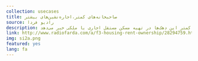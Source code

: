 ```yaml
---
collection: usecases
title: صاحبخانه‌های کمتر،اجاره‌نشین‌های بیشتر
source: رادیو فردا 
description: در اینجا آمار بین سال‌های ۱۳۸۳ تا ۱۳۹۳ را بررسی کرده‌ایم و پس از مرور میانگین‌ها، روند افزایش سهم واحدهای مسکونی که به رایگان در اختیار خانواده‌ها است را مورد توجه قرار داده‌ایم. سهم سه دهک کم‌درآمد جامعه بیش از ۵ درصد بیشتر از میانگین کل است و از توان کمتر این دهک‌ها در تهیه مسکن مستقل اجاری یا ملکی خبر می‌دهد.
link: http://www.radiofarda.com/a/f3-housing-rent-ownership/28294759.html
img: si2a.png
featured: yes
lang: fa
---
```

